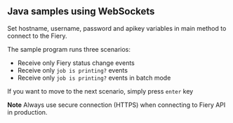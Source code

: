 ## Java samples using WebSockets

Set hostname, username, password and apikey variables in main method to connect to the Fiery.

The sample program runs three scenarios:

  * Receive only Fiery status change events
  * Receive only `job is printing?` events
  * Receive only `job is printing?` events in batch mode

If you want to move to the next scenario, simply press `enter` key

**Note** Always use secure connection (HTTPS) when connecting to Fiery API in production.